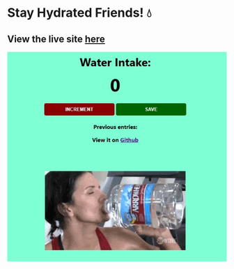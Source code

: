 ﻿# Stay Hydrated Friends! 💧
## View the live site [here](https://github.com/JesseFlip/water-counter/)
![Stillframe of webiste](/1.jpg)
